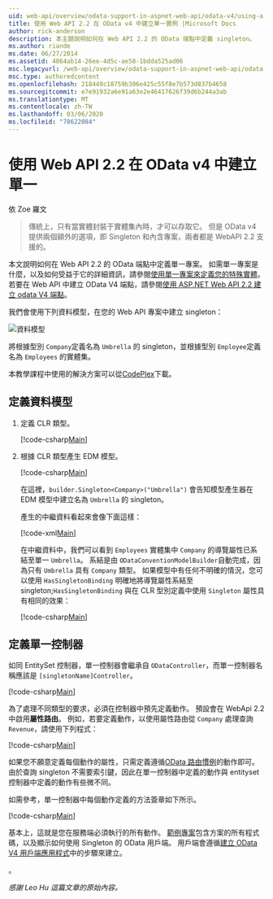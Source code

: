 ```yaml
---
uid: web-api/overview/odata-support-in-aspnet-web-api/odata-v4/using-a-singleton-in-an-odata-endpoint-in-web-api-22
title: 使用 Web API 2.2 在 OData v4 中建立單一實例 |Microsoft Docs
author: rick-anderson
description: 本主題說明如何在 Web API 2.2 的 OData 端點中定義 singleton。
ms.author: riande
ms.date: 06/27/2014
ms.assetid: 4064ab14-26ee-4d5c-ae58-1bdda525ad06
msc.legacyurl: /web-api/overview/odata-support-in-aspnet-web-api/odata-v4/using-a-singleton-in-an-odata-endpoint-in-web-api-22
msc.type: authoredcontent
ms.openlocfilehash: 218449c18759b306e425c55f8e7b573d837b4658
ms.sourcegitcommit: e7e91932a6e91a63e2e46417626f39d6b244a3ab
ms.translationtype: MT
ms.contentlocale: zh-TW
ms.lasthandoff: 03/06/2020
ms.locfileid: "78622084"
---
```

# <a name="create-a-singleton-in-odata-v4-using-web-api-22"></a>使用 Web API 2.2 在 OData v4 中建立單一

依 Zoe 羅文

> 傳統上，只有當實體封裝于實體集內時，才可以存取它。 但是 OData v4 提供兩個額外的選項，即 Singleton 和內含專案，兩者都是 WebAPI 2.2 支援的。

本文說明如何在 Web API 2.2 的 OData 端點中定義單一專案。 如需單一專案是什麼，以及如何受益于它的詳細資訊，請參閱[使用單一專案來定義您的特殊實體](https://blogs.msdn.com/b/odatateam/archive/2014/03/05/use-singleton-to-define-your-special-entity.aspx)。 若要在 Web API 中建立 OData V4 端點，請參閱[使用 ASP.NET Web API 2.2 建立 odata V4 端點](create-an-odata-v4-endpoint.md)。 

我們會使用下列資料模型，在您的 Web API 專案中建立 singleton：

![資料模型](using-a-singleton-in-an-odata-endpoint-in-web-api-22/_static/image1.png)

將根據型別 `Company`定義名為 `Umbrella` 的 singleton，並根據型別 `Employee`定義名為 `Employees` 的實體集。

本教學課程中使用的解決方案可以從[CodePlex](http://aspnet.codeplex.com/sourcecontrol/latest#Samples/WebApi/OData/v4/ODataSingletonSample/)下載。

## <a name="define-the-data-model"></a>定義資料模型

1. 定義 CLR 類型。

    [!code-csharp[Main](using-a-singleton-in-an-odata-endpoint-in-web-api-22/samples/sample1.cs)]
2. 根據 CLR 類型產生 EDM 模型。

    [!code-csharp[Main](using-a-singleton-in-an-odata-endpoint-in-web-api-22/samples/sample2.cs)]

    在這裡，`builder.Singleton<Company>("Umbrella")` 會告知模型產生器在 EDM 模型中建立名為 `Umbrella` 的 singleton。

    產生的中繼資料看起來會像下面這樣：

    [!code-xml[Main](using-a-singleton-in-an-odata-endpoint-in-web-api-22/samples/sample3.xml)]

    在中繼資料中，我們可以看到 `Employees` 實體集中 `Company` 的導覽屬性已系結至單一 `Umbrella`。 系結是由 `ODataConventionModelBuilder`自動完成，因為只有 `Umbrella` 具有 `Company` 類型。 如果模型中有任何不明確的情況，您可以使用 `HasSingletonBinding` 明確地將導覽屬性系結至 singleton;`HasSingletonBinding` 與在 CLR 型別定義中使用 `Singleton` 屬性具有相同的效果：

    [!code-csharp[Main](using-a-singleton-in-an-odata-endpoint-in-web-api-22/samples/sample4.cs)]

## <a name="define-the-singleton-controller"></a>定義單一控制器

如同 EntitySet 控制器，單一控制器會繼承自 `ODataController`，而單一控制器名稱應該是 `[singletonName]Controller`。

[!code-csharp[Main](using-a-singleton-in-an-odata-endpoint-in-web-api-22/samples/sample5.cs)]

為了處理不同類型的要求，必須在控制器中預先定義動作。 預設會在 WebApi 2.2 中啟用**屬性路由**。 例如，若要定義動作，以使用屬性路由從 `Company` 處理查詢 `Revenue`，請使用下列程式：

[!code-csharp[Main](using-a-singleton-in-an-odata-endpoint-in-web-api-22/samples/sample6.cs)]

如果您不願意定義每個動作的屬性，只需定義遵循[OData 路由慣例](../odata-routing-conventions.md)的動作即可。 由於查詢 singleton 不需要索引鍵，因此在單一控制器中定義的動作與 entityset 控制器中定義的動作有些微不同。

如需參考，單一控制器中每個動作定義的方法簽章如下所示。

[!code-csharp[Main](using-a-singleton-in-an-odata-endpoint-in-web-api-22/samples/sample7.cs)]

基本上，這就是您在服務端必須執行的所有動作。 [範例專案](http://aspnet.codeplex.com/sourcecontrol/latest#Samples/WebApi/OData/v4/ODataSingletonSample/)包含方案的所有程式碼，以及顯示如何使用 Singleton 的 OData 用戶端。 用戶端會遵循[建立 OData V4 用戶端應用程式](create-an-odata-v4-client-app.md)中的步驟來建立。

。 

*感謝 Leo Hu 這篇文章的原始內容。*
